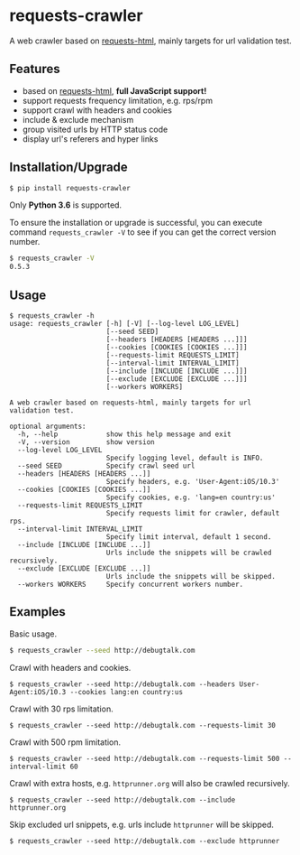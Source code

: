 # requests-crawler

A web crawler based on [requests-html][requests-html], mainly targets for url validation test.

## Features

- based on [requests-html][requests-html], **full JavaScript support!**
- support requests frequency limitation, e.g. rps/rpm
- support crawl with headers and cookies
- include & exclude mechanism
- group visited urls by HTTP status code
- display url's referers and hyper links

## Installation/Upgrade

```bash
$ pip install requests-crawler
```

Only **Python 3.6** is supported.

To ensure the installation or upgrade is successful, you can execute command `requests_crawler -V` to see if you can get the correct version number.

```bash
$ requests_crawler -V
0.5.3
```

## Usage

```text
$ requests_crawler -h
usage: requests_crawler [-h] [-V] [--log-level LOG_LEVEL]
                        [--seed SEED]
                        [--headers [HEADERS [HEADERS ...]]]
                        [--cookies [COOKIES [COOKIES ...]]]
                        [--requests-limit REQUESTS_LIMIT]
                        [--interval-limit INTERVAL_LIMIT]
                        [--include [INCLUDE [INCLUDE ...]]]
                        [--exclude [EXCLUDE [EXCLUDE ...]]]
                        [--workers WORKERS]

A web crawler based on requests-html, mainly targets for url validation test.

optional arguments:
  -h, --help            show this help message and exit
  -V, --version         show version
  --log-level LOG_LEVEL
                        Specify logging level, default is INFO.
  --seed SEED           Specify crawl seed url
  --headers [HEADERS [HEADERS ...]]
                        Specify headers, e.g. 'User-Agent:iOS/10.3'
  --cookies [COOKIES [COOKIES ...]]
                        Specify cookies, e.g. 'lang=en country:us'
  --requests-limit REQUESTS_LIMIT
                        Specify requests limit for crawler, default rps.
  --interval-limit INTERVAL_LIMIT
                        Specify limit interval, default 1 second.
  --include [INCLUDE [INCLUDE ...]]
                        Urls include the snippets will be crawled recursively.
  --exclude [EXCLUDE [EXCLUDE ...]]
                        Urls include the snippets will be skipped.
  --workers WORKERS     Specify concurrent workers number.
```

## Examples

Basic usage.

```bash
$ requests_crawler --seed http://debugtalk.com
```

Crawl with headers and cookies.

```text
$ requests_crawler --seed http://debugtalk.com --headers User-Agent:iOS/10.3 --cookies lang:en country:us
```

Crawl with 30 rps limitation.

```text
$ requests_crawler --seed http://debugtalk.com --requests-limit 30
```

Crawl with 500 rpm limitation.

```text
$ requests_crawler --seed http://debugtalk.com --requests-limit 500 --interval-limit 60
```

Crawl with extra hosts, e.g. `httprunner.org` will also be crawled recursively.

```text
$ requests_crawler --seed http://debugtalk.com --include httprunner.org
```

Skip excluded url snippets, e.g. urls include `httprunner` will be skipped.

```text
$ requests_crawler --seed http://debugtalk.com --exclude httprunner
```

<!-- ## Logs && Report -->


[requests-html]: https://github.com/kennethreitz/requests-html